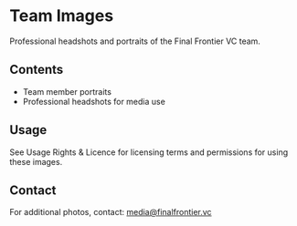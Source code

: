 # Team Images

Professional headshots and portraits of the Final Frontier VC team.

## Contents
- Team member portraits
- Professional headshots for media use

## Usage
See Usage Rights & Licence for licensing terms and permissions for using these images.

## Contact
For additional photos, contact: media@finalfrontier.vc
